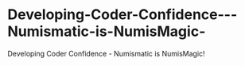 # Developing-Coder-Confidence---Numismatic-is-NumisMagic-
Developing Coder Confidence - Numismatic is NumisMagic!
